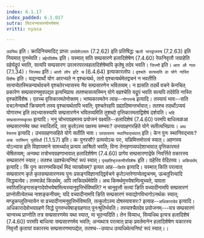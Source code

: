 ```yaml
---
index: 6.1.17
index_padded: 6.1.017
sutra: लिट्यभ्यासस्योभयेषाम्
vritti: nyasa

---
```

`उवयिथ` इति। क्रादिनियमादिट् प्राप्तः `उपदेशेऽत्वतः` (7.2.62) इति प्रतिषिद्धः `ऋतो भारद्वाजस्य` (7.2.63) इति नियमात् पुनर्भवति।
`ग्रहेरविशेषः` इति। यस्मात् सति सम्प्रसारणे हलादिशेषेण (7.4.60) रेफनिवृत्तौ जग्राहेति ग्रहेर्यद्रूपं भवति, सत्यपि सम्प्रसारण उरत्वरपरत्वहलादिशेषेष्वपि कृतेषु तदेव भवति। `जिज्यौ` इति। `आत औ णलः` (7.1.34)। `जिज्यथ` इति। `आतो लोप इटि च` (6.4.64) इत्याकारलोपः। `वृश्चतेः सत्यसति वा योगे नास्ति विशेषः` इति। यद्यन्यार्थो योग आरभ्यते न वृश्चत्यर्थः, ततो वृश्चत्यर्थमेतद्वचनं न भवतीति सत्यप्येतस्मिन्नन्यार्थवचने वृश्चतेरभ्यासस्य नैव सम्प्रसारणेन भवितव्यम्। न ह्यसति तदर्थे वचने केनचित् प्रकारेण सम्प्रसारणमुपपद्यत इत्यभिप्रायः ततश्चासत्यस्मिन् योगे वव्रश्चेति यद्रूपं भवति सत्यपि तदेवेति नास्ति वृश्चतेर्विशेषः। एतच्च वृत्तिकारमतेनोक्तम्। भाष्यकारमतेन त्वाह--`योगारम्बे` इत्यादि। तस्यायं भावः--सति वचऽनेन्यार्थो क्रियमाणे तस्य वृश्चत्यर्थतापि भवति; वृश्चतेरहपि ग्रह्यादिष्वन्तर्भावात्। ततश्च तदर्थोऽप्ययं योगारम्भ इति तदभ्यासस्यापि सम्प्रसारणेन भवितव्यमिति तुशब्दो वृत्तिकारमताद्विशेषं दर्शयति। `यदि सम्प्रसारणमकृत्वा` इत्यादि। ननु चोभयग्रहमस्य प्रयोजनं वक्ष्यति--हलादिशेषं (7.4.60) परमपि बाधित्व#आ सम्प्रसारणमेव यथा स्यादितदि, तत् कुतोऽस्य पक्षस्य सम्भवः? उभयग्रहणरहिते योगे सतीत्यभिप्रायः। `अथ रेफस्य` इत्यादि। उभयग्रहणसहिते योगे सतीति भावः। `उरदत्वस्य स्थानिवद्भावात्` इति। केन पुनः स्थानिवद्भावः? `अचः परस्मिन् पूर्वविधौ` (1.1.57) इति। कः पुनरसौ? प्रत्ययोऽचः परः, यन्निमित्तमोरत्वं स्यात्। अह्गस्य योऽभ्यास इति विज्ञायमाने सामर्थ्यात् प्रत्यय आश्रितो भवति; विना तेनाह्गव्यपदेशाभावात् वृत्तिकारमतं चेषितव्यम्; अन्यथा तत्रोभयग्रहणाभावात् हलादिशेषेण (7.4.60) प्रागेव सम्प्रसारणाद्रेफे निवर्त्तिते वकारस्य सम्प्रसारणं स्यात्। ततश्च उव्रश्चेत्यनिष्टं रूपं स्यात्।
`पृच्छतिभृज्जत्यीरविशेषः` इति। ग्रहेरिव वेदितव्यः। `अकिदर्थम्` इत्यादि। किं पुनः कारणमकिदर्थं मिदं व्याख्येयम्? इत्यत आह--`किति` इत्यादि। यस्मात् किति परत्वात् सम्प्रसारण कृते कृतसम्प्रसारणस्य पुनः प्रसङ्गविज्ञानाद्द्विर्वचने कृतेऽन्तरेणाप्येतद्वचनम्, ऊचतुरित्यादि सिद्ध्यत्येव। तस्मान्नेदं किदर्थम्, अपि त्वकिदर्थमेवेति।
अथ किमर्थमुभयेषामित्युच्यते, यावता स्वरितलिङ्गासङ्गादेवोभयेषामित्यस्यानुवृत्तिर्भविष्यति? न चानुवृत्तौ सत्यां ङिति वच्यादीनामपि सम्प्रसारणं प्राप्नोतीत्येतच्च नाशङ्कनीयम्; यदि वच्यादीनामपि ङिति सम्प्रसारणं स्याद्योगविभागोऽनर्थकः स्यात्; मण्डूकप्लुतिन्यायेन वा व्रच्यादीनामनुवृत्तिर्भविष्यति, तत्कुतोऽस्य दोषस्यावसरः? इत्याह--`अधिकारादेव` इत्यादि। अधिकारादेवोभयग्रहणे सिद्धे पुनरुभयेषाङ्ग्रहणात् पुनःश्रुतिर्भवति। तस्याश्चैतदेव प्रयोजनम्---यत्र सम्प्रसारणं चान्यच्च प्राप्नोति तत्र सम्प्रसारणमेव यथा स्यात्, मा भूदन्यदिति। तेन विव्याध, विव्यधिथ इत्यत्र हलादिशेषं (7.4.60) परमपि बाधित्वा सम्प्रसारणमेव भवति; अन्यथात्र परत्वात् प्राक् प्रवर्तमानेन हलादिशेषेण यकारस्य निवृत्तौ कृतायां वकारस्य सम्प्रसारणमापद्येत, ततश्च--उव्याध उव्यधिथेत्यनिष्टं रूपं स्यात्।।